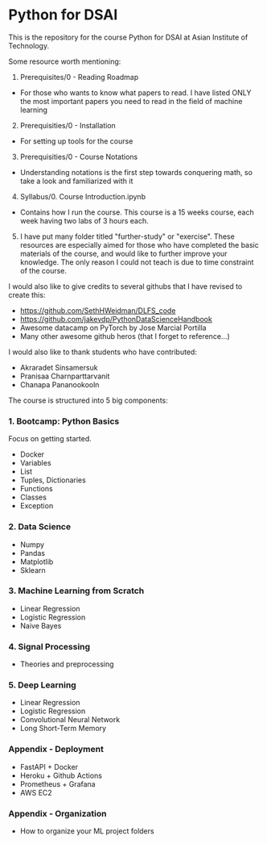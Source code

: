 # Python for DSAI

This is the repository for the course Python for DSAI at Asian Institute of Technology.

Some resource worth mentioning:

1. Prerequisites/0 - Reading Roadmap
  - For those who wants to know what papers to read.  I have listed ONLY the most important papers you need to read in the field of machine learning
2. Prerequisities/0 - Installation
  - For setting up tools for the course
3. Prerequisities/0 - Course Notations
  - Understanding notations is the first step towards conquering math, so take a look and familiarized with it
4. Syllabus/0. Course Introduction.ipynb
  - Contains how I run the course.  This course is a 15 weeks course, each week having two labs of 3 hours each.
  
5. I have put many folder titled "further-study" or "exercise".  These resources are especially aimed for those who have completed the basic materials of the course, and would like to further improve your knowledge.  The only reason I could not teach is due to time constraint of the course.
  
I would also like to give credits to several githubs that I have revised to create this:

- https://github.com/SethHWeidman/DLFS_code
- https://github.com/jakevdp/PythonDataScienceHandbook
- Awesome datacamp on PyTorch by Jose Marcial Portilla
- Many other awesome github heros (that I forget to reference...)

I would also like to thank students who have contributed:

- Akraradet Sinsamersuk
- Pranisaa Charnparttarvanit
- Chanapa Pananookooln

The course is structured into 5 big components:

### 1. Bootcamp: Python Basics
Focus on getting started.
  - Docker
  - Variables
  - List
  - Tuples, Dictionaries
  - Functions
  - Classes
  - Exception

### 2. Data Science
  - Numpy
  - Pandas
  - Matplotlib
  - Sklearn
  
### 3. Machine Learning from Scratch
- Linear Regression
- Logistic Regression
- Naive Bayes 

### 4. Signal Processing
- Theories and preprocessing

### 5. Deep Learning
  - Linear Regression
  - Logistic Regression
  - Convolutional Neural Network
  - Long Short-Term Memory
  
### Appendix -  Deployment 
  - FastAPI + Docker
  - Heroku + Github Actions
  - Prometheus + Grafana
  - AWS EC2

### Appendix - Organization
  - How to organize your ML project folders
